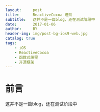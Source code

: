 ```yaml
---
layout:     post
title:      ReactiveCocoa 进阶
subtitle:   这并不是一篇blog，还在测试阶段中
date:       2017-01-06
author:     BY
header-img: img/post-bg-ios9-web.jpg
catalog: true
tags:
    - iOS
    - ReactiveCocoa
    - 函数式编程
    - 开源框架
---
```

# 前言
这并不是一篇blog，还在测试阶段中


